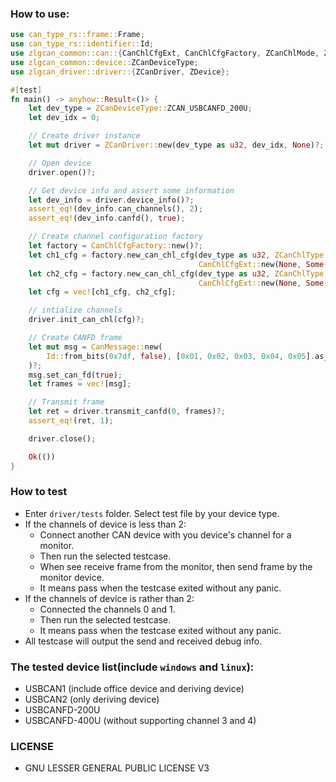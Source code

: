 ### How to use:
```rust
use can_type_rs::frame::Frame;
use can_type_rs::identifier::Id;
use zlgcan_common::can::{CanChlCfgExt, CanChlCfgFactory, ZCanChlMode, ZCanChlType, CanMessage};
use zlgcan_common::device::ZCanDeviceType;
use zlgcan_driver::driver::{ZCanDriver, ZDevice};

#[test]
fn main() -> anyhow::Result<()> {
    let dev_type = ZCanDeviceType::ZCAN_USBCANFD_200U;
    let dev_idx = 0;

    // Create driver instance
    let mut driver = ZCanDriver::new(dev_type as u32, dev_idx, None)?;

    // Open device
    driver.open()?;

    // Get device info and assert some information
    let dev_info = driver.device_info()?;
    assert_eq!(dev_info.can_channels(), 2);
    assert_eq!(dev_info.canfd(), true);

    // Create channel configuration factory
    let factory = CanChlCfgFactory::new()?;
    let ch1_cfg = factory.new_can_chl_cfg(dev_type as u32, ZCanChlType::CANFD_ISO as u8, ZCanChlMode::Normal as u8, 500_000,
                                          CanChlCfgExt::new(None, Some(1_000_000), None, None, None, None))?;
    let ch2_cfg = factory.new_can_chl_cfg(dev_type as u32, ZCanChlType::CANFD_ISO as u8, ZCanChlMode::Normal as u8, 500_000,
                                          CanChlCfgExt::new(None, Some(1_000_000), None, None, None, None))?;
    let cfg = vec![ch1_cfg, ch2_cfg];

    // intialize channels
    driver.init_can_chl(cfg)?;

    // Create CANFD frame
    let mut msg = CanMessage::new(
        Id::from_bits(0x7df, false), [0x01, 0x02, 0x03, 0x04, 0x05].as_slice()
    )?;
    msg.set_can_fd(true);
    let frames = vec![msg];

    // Transmit frame
    let ret = driver.transmit_canfd(0, frames)?;
    assert_eq!(ret, 1);

    driver.close();

    Ok(())
}
```

### How to test
  * Enter `driver/tests` folder. Select test file by your device type.
  * If the channels of device is less than 2:
    * Connect another CAN device with you device's channel for a monitor.
    * Then run the selected testcase.
    * When see receive frame from the monitor, then send frame by the monitor device.
    * It means pass when the testcase exited without any panic.
  * If the channels of device is rather than 2:
    * Connected the channels 0 and 1.
    * Then run the selected testcase.
    * It means pass when the testcase exited without any panic.
  * All testcase will output the send and received debug info.

### The tested device list(include `windows` and `linux`):
  * USBCAN1 (include office device and deriving device)
  * USBCAN2 (only deriving device)
  * USBCANFD-200U
  * USBCANFD-400U (without supporting channel 3 and 4)

### LICENSE
  * GNU LESSER GENERAL PUBLIC LICENSE V3
